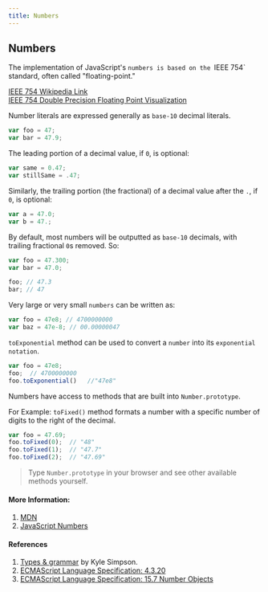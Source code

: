 ```yaml
---
title: Numbers
---
```

## Numbers


The implementation of JavaScript's `numbers is based on the `IEEE 754` standard, often called "floating-point." 

<a href='https://en.wikipedia.org/wiki/IEEE_754' target='_blank' rel='nofollow'>IEEE 754 Wikipedia Link</a>
<br>
<a href='http://bartaz.github.io/ieee754-visualization/' target='_blank' rel='nofollow'>IEEE 754 Double Precision Floating Point Visualization</a>

Number literals are expressed generally as `base-10` decimal literals.

```javascript
var foo = 47;
var bar = 47.9;
```

The leading portion of a decimal value, if `0`, is optional:

```javascript
var same = 0.47;
var stillSame = .47;
```
Similarly, the trailing portion (the fractional) of a decimal value after the `.`, if `0`, is optional:

```javascript
var a = 47.0;
var b = 47.;
```

By default, most numbers will be outputted as `base-10` decimals, with trailing fractional `0`s removed. So:

```javascript
var foo = 47.300;
var bar = 47.0;

foo; // 47.3
bar; // 47
```

Very large or very small `numbers` can be written as:

```javascript
var foo = 47e8; // 4700000000
var baz = 47e-8; // 00.00000047  
```

`toExponential` method can be used to convert a `number` into its `exponential notation`.

```javascript
var foo = 47e8;
foo;  // 4700000000
foo.toExponential()   //"47e8"
```

Numbers have access to methods that are built into `Number.prototype`.

For Example:
 `toFixed()` method formats a number with a specific number of digits to the right of the decimal.

```javascript
var foo = 47.69;
foo.toFixed(0);  // "48"
foo.toFixed(1);  // "47.7"
foo.toFixed(2);  // "47.69"
```
>Type `Number.prototype` in your browser and see other available methods yourself.

#### More Information:
1. <a href='https://developer.mozilla.org/en-US/docs/Web/JavaScript/Data_structures#Number_type' target='_blank' rel='nofollow'>MDN</a>
2. <a href='https://www.w3schools.com/js/js_numbers.asp' target='_blank' rel='nofollow'>JavaScript Numbers</a>

#### References
1.  <a href='https://github.com/getify/You-Dont-Know-JS/tree/master/types%20%26%20grammar' target='_blank' rel='nofollow'>Types & grammar</a> by Kyle Simpson.
2.  <a href='https://www.ecma-international.org/ecma-262/5.1/#sec-4.3.20' target='_blank' rel='nofollow'>ECMAScript Language Specification: 4.3.20</a>
3.  <a href='https://www.ecma-international.org/ecma-262/5.1/#sec-15.7' target='_blank' rel='nofollow'>ECMAScript Language Specification: 15.7 Number Objects</a>
